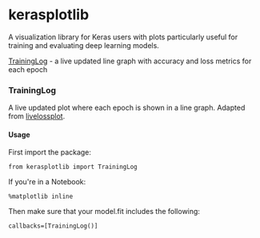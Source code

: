 # kerasplotlib
A visualization library for Keras users with plots particularly useful for training and evaluating deep learning models.

[TrainingLog](https://github.com/autonomio/kerasplotlib#traininglog) - a live updated line graph with accuracy and loss metrics for each epoch


### TrainingLog

A live updated plot where each epoch is shown in a line graph. Adapted from [livelossplot](https://github.com/stared/livelossplot).

#### Usage

First import the package:

    from kerasplotlib import TrainingLog
    
If you're in a Notebook:
    
    %matplotlib inline
        
Then make sure that your model.fit includes the following: 

    callbacks=[TrainingLog()]
  

